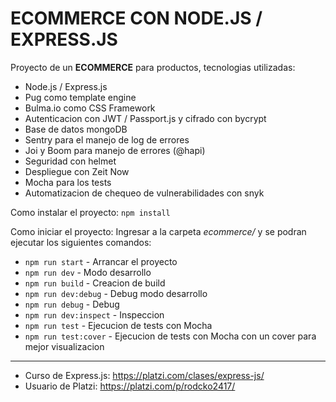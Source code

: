 # ECOMMERCE CON NODE.JS / EXPRESS.JS
Proyecto de un **ECOMMERCE** para productos, tecnologias utilizadas:

- Node.js / Express.js
- Pug como template engine
- Bulma.io como CSS Framework
- Autenticacion con JWT / Passport.js y cifrado con bycrypt
- Base de datos mongoDB
- Sentry para el manejo de log de errores
- Joi y Boom para manejo de errores (@hapi)
- Seguridad con helmet
- Despliegue con Zeit Now
- Mocha para los tests
- Automatizacion de chequeo de vulnerabilidades con snyk

Como instalar el proyecto:
`npm install`

Como iniciar el proyecto:
Ingresar a la carpeta *ecommerce/* y se podran ejecutar los siguientes comandos:
- `npm run start` - Arrancar el proyecto
- `npm run dev` - Modo desarrollo
- `npm run build` - Creacion de build
- `npm run dev:debug` - Debug modo desarrollo
- `npm run debug` - Debug
- `npm run dev:inspect` - Inspeccion
- `npm run test` - Ejecucion de tests con Mocha
- `npm run test:cover` - Ejecucion de tests con Mocha con un cover para mejor visualizacion

------------
- Curso de Express.js: https://platzi.com/clases/express-js/
- Usuario de Platzi: https://platzi.com/p/rodcko2417/
